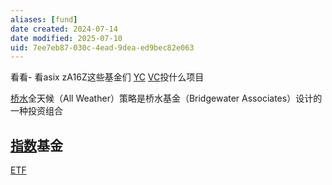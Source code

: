 ```yaml
---
aliases: [fund]
date created: 2024-07-14
date modified: 2025-07-10
uid: 7ee7eb87-030c-4ead-9dea-ed9bec82e063
---
```


看看- 看asix zA16Z这些基金们 [YC](YC) [VC](VC.md)投什么项目

[桥水](桥水.md)全天候（All Weather）策略是桥水基金（Bridgewater Associates）设计的一种投资组合

## [指数](指数.md)基金

[ETF](ETF.md)
